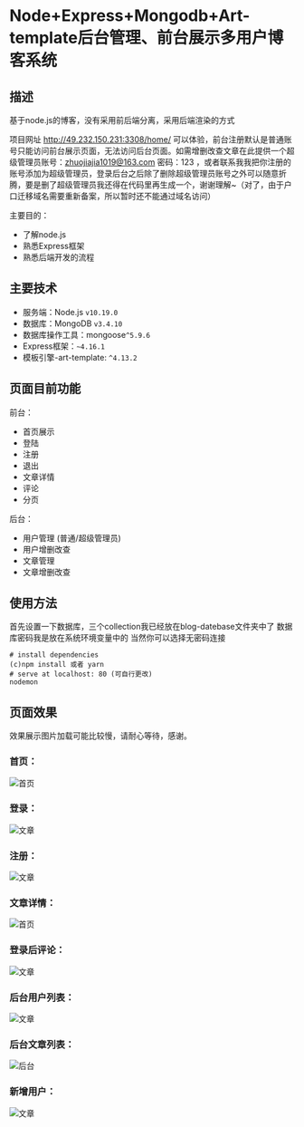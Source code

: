 # Node+Express+Mongodb+Art-template后台管理、前台展示多用户博客系统
## 描述
基于node.js的博客，没有采用前后端分离，采用后端渲染的方式


项目网址 http://49.232.150.231:3308/home/  可以体验，前台注册默认是普通账号只能访问前台展示页面，无法访问后台页面。如需增删改查文章在此提供一个超级管理员账号：zhuojiajia1019@163.com 密码：123 ，或者联系我我把你注册的账号添加为超级管理员，登录后台之后除了删除超级管理员账号之外可以随意折腾，要是删了超级管理员我还得在代码里再生成一个，谢谢理解~（对了，由于户口迁移域名需要重新备案，所以暂时还不能通过域名访问）

主要目的：

- 了解node.js
- 熟悉Express框架
- 熟悉后端开发的流程

## 主要技术

- 服务端：Node.js `v10.19.0 `
- 数据库：MongoDB `v3.4.10`
- 数据库操作工具：mongoose`^5.9.6`
- Express框架：`~4.16.1`
- 模板引擎-art-template: `^4.13.2`

## 页面目前功能

前台：

- 首页展示
- 登陆
- 注册
- 退出
- 文章详情
- 评论
- 分页


后台：

- 用户管理 (普通/超级管理员)
- 用户增删改查
- 文章管理
- 文章增删改查


## 使用方法
首先设置一下数据库，三个collection我已经放在blog-datebase文件夹中了
数据库密码我是放在系统环境变量中的
当然你可以选择无密码连接

```
# install dependencies
(c)npm install 或者 yarn
# serve at localhost: 80 (可自行更改)
nodemon

```

## 页面效果
效果展示图片加载可能比较慢，请耐心等待，感谢。

### 首页：
![首页](./static/blog首页.png)


### 登录：
![文章](./static/登录界面.png)

### 注册：
![文章](./static/前台注册.png)

### 文章详情：
![首页](./static/文章详情页.png)

### 登录后评论：
![文章](./static/登录后评论.png)

### 后台用户列表：
![文章](./static/后台用户列表.png)

### 后台文章列表：
![后台](./static/后台文章列表.png)

### 新增用户：
![文章](./static/新增用户.png)



